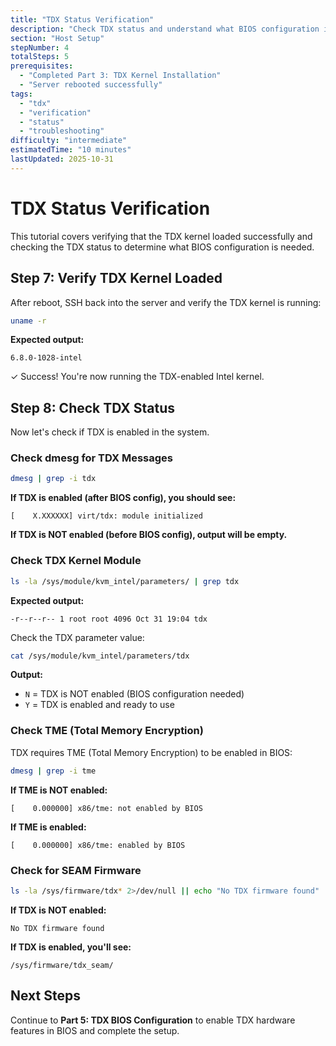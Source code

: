 ```yaml
---
title: "TDX Status Verification"
description: "Check TDX status and understand what BIOS configuration is needed"
section: "Host Setup"
stepNumber: 4
totalSteps: 5
prerequisites:
  - "Completed Part 3: TDX Kernel Installation"
  - "Server rebooted successfully"
tags:
  - "tdx"
  - "verification"
  - "status"
  - "troubleshooting"
difficulty: "intermediate"
estimatedTime: "10 minutes"
lastUpdated: 2025-10-31
---
```


# TDX Status Verification

This tutorial covers verifying that the TDX kernel loaded successfully and checking the TDX status to determine what BIOS configuration is needed.

## Step 7: Verify TDX Kernel Loaded

After reboot, SSH back into the server and verify the TDX kernel is running:

```bash
uname -r
```

**Expected output:**
```
6.8.0-1028-intel
```

✓ Success! You're now running the TDX-enabled Intel kernel.

## Step 8: Check TDX Status

Now let's check if TDX is enabled in the system.

### Check dmesg for TDX Messages

```bash
dmesg | grep -i tdx
```

**If TDX is enabled (after BIOS config), you should see:**
```
[    X.XXXXXX] virt/tdx: module initialized
```

**If TDX is NOT enabled (before BIOS config), output will be empty.**

### Check TDX Kernel Module

```bash
ls -la /sys/module/kvm_intel/parameters/ | grep tdx
```

**Expected output:**
```
-r--r--r-- 1 root root 4096 Oct 31 19:04 tdx
```

Check the TDX parameter value:

```bash
cat /sys/module/kvm_intel/parameters/tdx
```

**Output:**
- `N` = TDX is NOT enabled (BIOS configuration needed)
- `Y` = TDX is enabled and ready to use

### Check TME (Total Memory Encryption)

TDX requires TME (Total Memory Encryption) to be enabled in BIOS:

```bash
dmesg | grep -i tme
```

**If TME is NOT enabled:**
```
[    0.000000] x86/tme: not enabled by BIOS
```

**If TME is enabled:**
```
[    0.000000] x86/tme: enabled by BIOS
```

### Check for SEAM Firmware

```bash
ls -la /sys/firmware/tdx* 2>/dev/null || echo "No TDX firmware found"
```

**If TDX is NOT enabled:**
```
No TDX firmware found
```

**If TDX is enabled, you'll see:**
```
/sys/firmware/tdx_seam/
```

## Next Steps

Continue to **Part 5: TDX BIOS Configuration** to enable TDX hardware features in BIOS and complete the setup.
